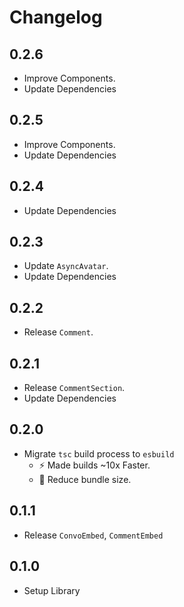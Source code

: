 # Changelog

## 0.2.6

- Improve Components.
- Update Dependencies

## 0.2.5

- Improve Components.
- Update Dependencies

## 0.2.4

- Update Dependencies

## 0.2.3

- Update `AsyncAvatar`.
- Update Dependencies

## 0.2.2

- Release `Comment`.

## 0.2.1

- Release `CommentSection`.
- Update Dependencies

## 0.2.0

- Migrate `tsc` build process to `esbuild`
  - ⚡ Made builds ~10x Faster.
  - 🤏 Reduce bundle size.

## 0.1.1

- Release `ConvoEmbed`, `CommentEmbed`

## 0.1.0

- Setup Library
